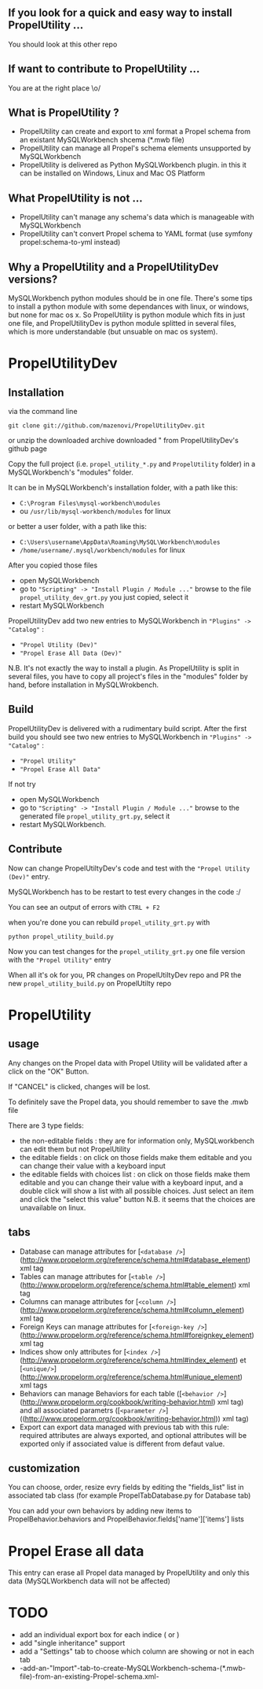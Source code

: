 If you look for a quick and easy way to install PropelUtility ...
------------
You should look at this other repo

If want to contribute to PropelUtility  ...
------------
You are at the right place \o/ 

What is PropelUtility ?
------------
* PropelUtility can create and export to xml format a Propel schema from an existant MySQLWorkbench shcema (*.mwb file) 
* PropelUtility can manage all Propel's schema elements unsupported by MySQLWorkbench
* PropelUtility is delivered as Python MySQLWorkbench plugin. in this it can be installed on Windows, Linux and Mac OS Platform

What PropelUtility is not ...
------------
* PropelUtility can't manage any schema's data which is manageable with MySQLWorkbench
* PropelUtility can't convert Propel schema to YAML format (use symfony propel:schema-to-yml instead)

Why a PropelUtility and a PropelUtilityDev versions?
------------

MySQLWorkbench python modules should be in one file.
There's some tips to install a python module with some dependances with linux, or windows, but none for mac os x.
So PropelUtility is python module which fits in just one file, and PropelUtilityDev is python module splitted in several files, 
which is more understandable (but unsuable on mac os system).

PropelUtilityDev
================

Installation
------------

via the command line

`git clone git://github.com/mazenovi/PropelUtilityDev.git`

or unzip the downloaded archive downloaded " from PropelUtilityDev's github page
  
Copy the full project (i.e. `propel_utility_*.py` and `PropelUtility` folder) in a MySQLWorkbench's "modules" folder.

It can be in MySQLWorkbench's installation folder, with a path like this:

* `C:\Program Files\mysql-workbench\modules`
* ou `/usr/lib/mysql-workbench/modules` for linux
 
or better a user folder, with a path like this:

* `C:\Users\username\AppData\Roaming\MySQL\Workbench\modules`
* `/home/username/.mysql/workbench/modules` for linux
 
After you copied those files 
* open MySQLWorkbench
* go to `"Scripting" -> "Install Plugin / Module ..."` browse to the file `propel_utility_dev_grt.py` you just copied, select it
* restart MySQLWorkbench

PropelUtilityDev add two new entries to MySQLWorkbench in `"Plugins" -> "Catalog"` :

* `"Propel Utility (Dev)"`
* `"Propel Erase All Data (Dev)"`

N.B. It's not exactly  the way to install a plugin. As PropelUtility is split in several files, you have to copy all project's files in the "modules" folder by hand, before installation in MySQLWrokbench.

Build
-----
PropelUtilityDev is delivered with a rudimentary build script. 
After the first build you should see two new entries to MySQLWorkbench in `"Plugins" -> "Catalog"` :

* `"Propel Utility"`
* `"Propel Erase All Data"`

If not try

* open MySQLWorkbench
* go to `"Scripting" -> "Install Plugin / Module ..."` browse to the generated file `propel_utility_grt.py`, select it
* restart MySQLWorkbench.

Contribute
------ 
Now can change PropelUtiltyDev's code and test with the `"Propel Utility (Dev)"` entry.

MySQLWorkbench has to be restart to test every changes in the code :/

You can see an output of errors with `CTRL + F2`

when you're done you can rebuild `propel_utility_grt.py` with

`python propel_utility_build.py`

Now you can test changes for the `propel_utility_grt.py` one file version with the `"Propel Utility"` entry

When all it's ok for you, PR changes on PropelUtiltyDev repo and PR the new `propel_utility_build.py` on PropelUtilty repo

PropelUtility
=============

usage
------------

Any changes on the Propel data with Propel Utility  will be validated after a click on the "OK" Button.

If "CANCEL" is clicked, changes will be lost.

To definitely save the Propel data, you should remember to save the .mwb file
    
There are 3 type fields:

* the non-editable fields : they are for information only, MySQLworkbench can edit them but not PropelUtility
* the editable fields : on click on those fields make them editable and you can change their value with a keyboard input
* the editable fields with choices list : on click on those fields make them editable and you can change their value with a keyboard input, and a double click will show a list with all possible choices. Just select an item and click the "select this value" button
N.B. it seems that the choices are unavailable on linux.

tabs
------------
* Database can manage attributes for [`<database />`] (http://www.propelorm.org/reference/schema.html#database_element) xml tag  
* Tables can manage attributes for [`<table />`] (http://www.propelorm.org/reference/schema.html#table_element) xml tag 
* Columns can manage attributes for [`<column />`] (http://www.propelorm.org/reference/schema.html#column_element) xml tag 
* Foreign Keys can manage attributes for [`<foreign-key />`] (http://www.propelorm.org/reference/schema.html#foreignkey_element) xml tag 
* Indices show only attributes for  [`<index />`] (http://www.propelorm.org/reference/schema.html#index_element) et [`<unique/>`] (http://www.propelorm.org/reference/schema.html#unique_element) xml tags
* Behaviors can manage Behaviors for each table ([`<behavior />`] (http://www.propelorm.org/cookbook/writing-behavior.html) xml tag) and all associated parametrs ([`<parameter />`] ((http://www.propelorm.org/cookbook/writing-behavior.html)) xml tag)
* Export can export data managed with previous tab with this rule: required attributes are always exported, and optional attributes will be exported only if associated value is different from defaut value.

customization
------------

You can choose, order, resize evry fields by editing the "fields_list" list in associated tab class (for example PropelTabDatabase.py for Database tab)
 
You can add your own behaviors by adding new items to PropelBehavior.behaviors and PropelBehavior.fields['name']['items'] lists

Propel Erase all data
================

This entry can erase all Propel data managed by PropelUtility and only this data (MySQLWorkbench data will not be affected)

TODO
================
* add an individual export box for each indice (<index /> or <unique />)
* add "single inheritance" support
* add a "Settings" tab to choose which column are showing or not in each tab 
* -add-an-"Import"-tab-to-create-MySQLWorkbench-schema-(*.mwb-file)-from-an-existing-Propel-schema.xml-